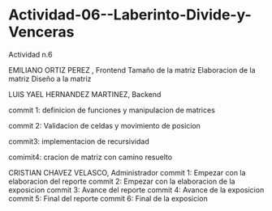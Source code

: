 # Actividad-06--Laberinto-Divide-y-Venceras
Actividad n.6

EMILIANO ORTIZ PEREZ , Frontend
Tamaño de la matriz
Elaboracion de la matriz
Diseño a la matriz



LUIS YAEL HERNANDEZ MARTINEZ, Backend

commit 1: definicion de funciones y manipulacion de matrices

commit 2: Validacion de celdas y movimiento de posicion

commit3: implementacion de recursividad

comimit4: cracion de matriz con camino resuelto




CRISTIAN CHAVEZ VELASCO, Administrador
commit 1: Empezar con la elaboracion del reporte
commit 2: Empezar con la elaboracion de la exposicion
commit 3: Avance del reporte
commit 4: Avance de la exposicion
commit 5: Final del reporte
commit 6: Final de la exposicion


